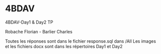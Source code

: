# 4BDAV
4BDAV-Day1 & Day2 TP

Robache Florian - Barlier Charles

Toutes les réponses sont dans le fichier response.sql dans /All
Les images et les fichiers docx sont dans les répertoires Day1 et Day2
